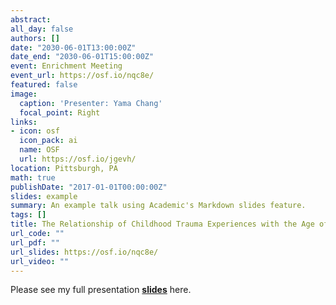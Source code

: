 ```yaml
---
abstract: 
all_day: false
authors: []
date: "2030-06-01T13:00:00Z"
date_end: "2030-06-01T15:00:00Z"
event: Enrichment Meeting
event_url: https://osf.io/nqc8e/
featured: false
image:
  caption: 'Presenter: Yama Chang'
  focal_point: Right
links:
- icon: osf
  icon_pack: ai
  name: OSF
  url: https://osf.io/jgevh/
location: Pittsburgh, PA
math: true
publishDate: "2017-01-01T00:00:00Z"
slides: example
summary: An example talk using Academic's Markdown slides feature.
tags: []
title: The Relationship of Childhood Trauma Experiences with the Age of Onset of First Suicidal Behavior in Late-Life Depression
url_code: ""
url_pdf: ""
url_slides: https://osf.io/nqc8e/
url_video: ""
---
```


Please see my full presentation [**slides**](https://osf.io/nqc8e/) here.
